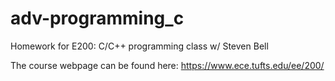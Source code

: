 # adv-programming_c

Homework for E200: C/C++ programming class w/ Steven Bell

The course webpage can be found here: https://www.ece.tufts.edu/ee/200/ 
